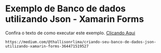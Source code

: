 # Exemplo de Banco de dados utilizando Json - Xamarin Forms

Confira o texto de como executar este exemplo. [Clicando Aqui](https://medium.com/@thallisonrlima/criando-seu-banco-de-dados-json-utilizando-xamarin-forms-364471519527) 

```
https://medium.com/@thallisonrlima/criando-seu-banco-de-dados-json-utilizando-xamarin-forms-364471519527  
```

